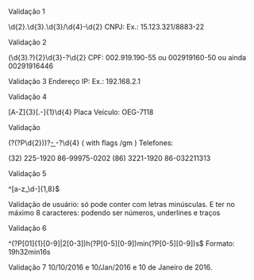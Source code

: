Validação 1

\d{2}\.\d{3}\.\d{3}\/\d{4}\-\d{2}
CNPJ: Ex.: 15.123.321/8883-22

Validação 2

(\d{3}\.?){2}\d{3}-?\d{2}
CPF: 002.919.190-55 ou 002919160-50 ou ainda 00291916446

Validação 3
Endereço IP: Ex.: 192.168.2.1

Validação 4

[A-Z]{3}[.-]{1}\d{4}
Placa Veículo: OEG-7118

Validação 

\(?(?P<ddd>\d{2})\)?[- ](\d{9}|\d{3,5})-?\d{4}  ( with flags /gm )
Telefones:

(32) 225-1920
86-99975-0202
(86) 3221-1920
86-032211313

Validação 5

^[a-z_\d-]{1,8}$

Validação de usuário: só pode conter com letras minúsculas. E ter no máximo 8
caracteres: podendo ser números, underlines e traços

Validação 6

^(?P<horas>[01]{1}[0-9]|2[0-3])h(?P<minutos>[0-5][0-9])min(?P<segundos>[0-5][0-9])s$
Formato: 19h32min16s

Validação 7
10/10/2016 e 10/Jan/2016 e 10 de
Janeiro de 2016.